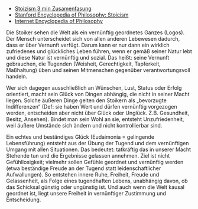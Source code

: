 - [Stoizism 3 min Zusamenfasung](https://www.youtube.com/watch?v=Rxzx5x7TY5M&t=1s)
- [Stanford Encyclopedia of Philosophy: Stoicism](https://plato.stanford.edu/archIves/spr2016/entries/stoicism/)
- [Internet Encyclopedia of Philosophy](https://iep.utm.edu/stoiceth/)

Die Stoiker sehen die Welt als ein vernünftig geordnetes Ganzes (Logos). Der Mensch unterscheidet sich von allen anderen Lebewesen dadurch, dass er über Vernunft verfügt. Darum kann er nur dann ein wirklich zufriedenes und glückliches Leben führen, wenn er gemäß seiner Natur lebt und diese Natur ist vernünftig und sozial. Das heißt: seine Vernunft gebrauchen, die Tugenden (Weisheit, Gerechtigkeit, Tapferkeit, Maßhaltung) üben und seinen Mitmenschen gegenüber verantwortungsvoll handeln.

Wer sich dagegen ausschließlich an Wünschen, Lust, Status oder Erfolg orientiert, macht sein Glück von Dingen abhängig, die nicht in seiner Macht liegen. Solche äußeren Dinge gelten den Stoikern als „bevorzugte Indifferenzen“ (Def: sie haben Wert und dürfen vernünftig vorgezogen werden, entscheiden aber nicht über Glück oder Unglück. Z.B. Gesundheit, Besitz, Ansehen). Bindet man sein Wohl an sie, entsteht Unzufriedenheit, weil äußere Umstände sich ändern und nicht kontrollierbar sind.

Ein echtes und beständiges Glück (Eudaimonia = gelingende Lebensführung) entsteht aus der Übung der Tugend und dem vernünftigen Umgang mit allen Situationen. Das bedeutet: tatkräftig das in unserer Macht Stehende tun und die Ergebnisse gelassen annehmen. Ziel ist nicht Gefühllosigkeit; vielmehr sollen Gefühle geordnet und vernünftig werden (etwa beständige Freude an der Tugend statt leidenschaftlicher Aufwallungen). So entstehen innere Ruhe, Freiheit, Freude und Gelassenheit, als Folge eines tugendhaften Lebens, unabhängig davon, ob das Schicksal günstig oder ungünstig ist. Und auch wenn die Welt kausal geordnet ist, liegt unsere Freiheit in vernünftiger Zustimmung und Entscheidung.
